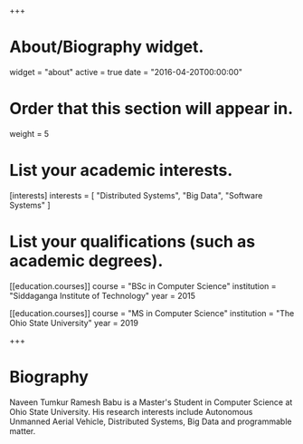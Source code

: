 +++
# About/Biography widget.
widget = "about"
active = true
date = "2016-04-20T00:00:00"

# Order that this section will appear in.
weight = 5

# List your academic interests.
[interests]
  interests = [
    "Distributed Systems",
    "Big Data",
    "Software Systems"
  ]

# List your qualifications (such as academic degrees).
[[education.courses]]
  course = "BSc in Computer Science"
  institution = "Siddaganga Institute of Technology"
  year = 2015

[[education.courses]]
  course = "MS in Computer Science"
  institution = "The Ohio State University"
  year = 2019


 
+++

# Biography

Naveen Tumkur Ramesh Babu is a Master's Student in Computer Science at Ohio State University. His research interests include Autonomous Unmanned Aerial Vehicle, Distributed Systems, Big Data and programmable matter.  
